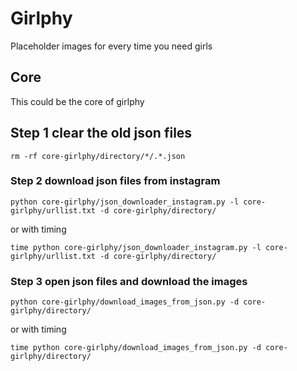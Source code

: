 # Girlphy
Placeholder images for every time you need girls

## Core
This could be the core of girlphy

## Step 1 clear the old json files

	rm -rf core-girlphy/directory/*/.*.json

### Step 2 download json files from instagram

	python core-girlphy/json_downloader_instagram.py -l core-girlphy/urllist.txt -d core-girlphy/directory/

or with timing

	time python core-girlphy/json_downloader_instagram.py -l core-girlphy/urllist.txt -d core-girlphy/directory/

### Step 3 open json files and download the images

	python core-girlphy/download_images_from_json.py -d core-girlphy/directory/

or with timing

	time python core-girlphy/download_images_from_json.py -d core-girlphy/directory/
